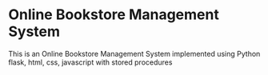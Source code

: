 # Online Bookstore Management System
 This is an Online Bookstore Management System implemented using Python flask, html, css, javascript with stored procedures
